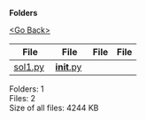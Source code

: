 **Folders**

[&lt;Go Back&gt;](../right.html)

<table><thead><tr class="header"><th><strong>File</strong></th><th><strong>File</strong></th><th><strong>File</strong></th><th><strong>File</strong></th></tr></thead><tbody><tr class="odd"><td><a href="sol1.py">sol1.py</a> </td><td><a href="__init__.py"><strong>init</strong>.py</a> </td><td></td><td></td></tr></tbody></table>

Folders: 1  
Files: 2  
Size of all files: 4244 KB
